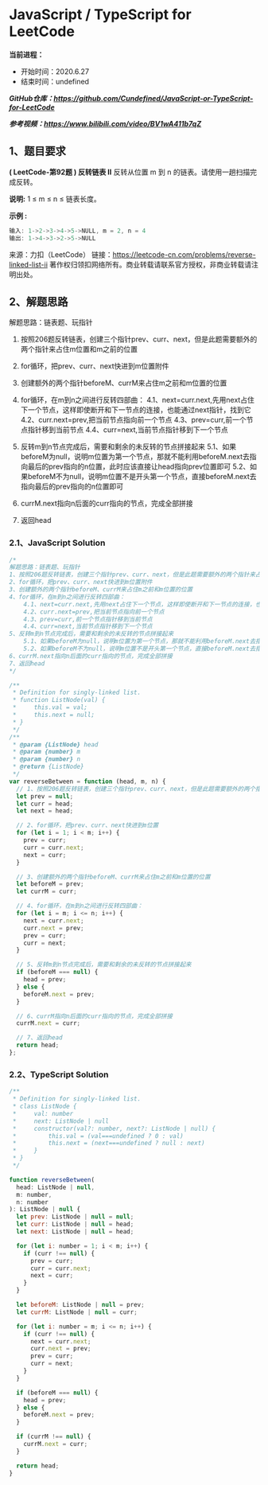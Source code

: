 ﻿# JavaScript / TypeScript for LeetCode 
**当前进程：**

 - 开始时间：2020.6.27 
 - 结束时间：undefined

***GitHub仓库：https://github.com/Cundefined/JavaScript-or-TypeScript-for-LeetCode***

***参考视频：https://www.bilibili.com/video/BV1wA411b7qZ***

## 1、题目要求
**( LeetCode-第92题 )  反转链表 II**
       反转从位置 m 到 n 的链表。请使用一趟扫描完成反转。

**说明:**
1 ≤ m ≤ n ≤ 链表长度。

​**示例 :**

```javascript
输入: 1->2->3->4->5->NULL, m = 2, n = 4
输出: 1->4->3->2->5->NULL
```

来源：力扣（LeetCode）
链接：https://leetcode-cn.com/problems/reverse-linked-list-ii
著作权归领扣网络所有。商业转载请联系官方授权，非商业转载请注明出处。

## 2、解题思路
解题思路：链表题、玩指针
 1. 按照206题反转链表，创建三个指针prev、curr、next，但是此题需要额外的两个指针来占住m位置和m之前的位置
 

 2. for循环，把prev、curr、next快进到m位置附件
 3. 创建额外的两个指针beforeM、currM来占住m之前和m位置的位置
 4. for循环，在m到n之间进行反转四部曲：
 	4.1、next=curr.next,先用next占住下一个节点，这样即使断开和下一节点的连接，也能通过next指针，找到它
    4.2、curr.next=prev,把当前节点指向前一个节点
    4.3、prev=curr,前一个节点指针移到当前节点
    4.4、curr=next,当前节点指针移到下一个节点
 5. 反转m到n节点完成后，需要和剩余的未反转的节点拼接起来
 	5.1、如果beforeM为null，说明m位置为第一个节点，那就不能利用beforeM.next去指向最后的prev指向的n位置，此时应该直接让head指向prev位置即可
    5.2、如果beforeM不为null，说明m位置不是开头第一个节点，直接beforeM.next去指向最后的prev指向的n位置即可

 6. currM.next指向n后面的curr指向的节点，完成全部拼接
 7. 返回head

### 2.1、JavaScript Solution

```javascript
/*
解题思路：链表题、玩指针
1、按照206题反转链表，创建三个指针prev、curr、next，但是此题需要额外的两个指针来占住m位置和m之前的位置
2、for循环，把prev、curr、next快进到m位置附件
3、创建额外的两个指针beforeM、currM来占住m之前和m位置的位置
4、for循环，在m到n之间进行反转四部曲：
    4.1、next=curr.next,先用next占住下一个节点，这样即使断开和下一节点的连接，也能通过next指针，找到它
    4.2、curr.next=prev,把当前节点指向前一个节点
    4.3、prev=curr,前一个节点指针移到当前节点
    4.4、curr=next,当前节点指针移到下一个节点
5、反转m到n节点完成后，需要和剩余的未反转的节点拼接起来
    5.1、如果beforeM为null，说明m位置为第一个节点，那就不能利用beforeM.next去指向最后的prev指向的n位置，此时应该直接让head指向prev位置即可
    5.2、如果beforeM不为null，说明m位置不是开头第一个节点，直接beforeM.next去指向最后的prev指向的n位置即可
6、currM.next指向n后面的curr指向的节点，完成全部拼接
7、返回head
*/

/**
 * Definition for singly-linked list.
 * function ListNode(val) {
 *     this.val = val;
 *     this.next = null;
 * }
 */
/**
 * @param {ListNode} head
 * @param {number} m
 * @param {number} n
 * @return {ListNode}
 */
var reverseBetween = function (head, m, n) {
  // 1、按照206题反转链表，创建三个指针prev、curr、next，但是此题需要额外的两个指针来占住m位置和m之前的位置
  let prev = null;
  let curr = head;
  let next = head;

  // 2、for循环，把prev、curr、next快进到m位置
  for (let i = 1; i < m; i++) {
    prev = curr;
    curr = curr.next;
    next = curr;
  }

  // 3、创建额外的两个指针beforeM、currM来占住m之前和m位置的位置
  let beforeM = prev;
  let currM = curr;

  // 4、for循环，在m到n之间进行反转四部曲：
  for (let i = m; i <= n; i++) {
    next = curr.next;
    curr.next = prev;
    prev = curr;
    curr = next;
  }

  // 5、反转m到n节点完成后，需要和剩余的未反转的节点拼接起来
  if (beforeM === null) {
    head = prev;
  } else {
    beforeM.next = prev;
  }

  // 6、currM指向n后面的curr指向的节点，完成全部拼接
  currM.next = curr;

  // 7、返回head
  return head;
};
```


### 2.2、TypeScript Solution

```javascript
/**
 * Definition for singly-linked list.
 * class ListNode {
 *     val: number
 *     next: ListNode | null
 *     constructor(val?: number, next?: ListNode | null) {
 *         this.val = (val===undefined ? 0 : val)
 *         this.next = (next===undefined ? null : next)
 *     }
 * }
 */

function reverseBetween(
  head: ListNode | null,
  m: number,
  n: number
): ListNode | null {
  let prev: ListNode | null = null;
  let curr: ListNode | null = head;
  let next: ListNode | null = head;

  for (let i: number = 1; i < m; i++) {
    if (curr !== null) {
      prev = curr;
      curr = curr.next;
      next = curr;
    }
  }

  let beforeM: ListNode | null = prev;
  let currM: ListNode | null = curr;

  for (let i: number = m; i <= n; i++) {
    if (curr !== null) {
      next = curr.next;
      curr.next = prev;
      prev = curr;
      curr = next;
    }
  }

  if (beforeM === null) {
    head = prev;
  } else {
    beforeM.next = prev;
  }

  if (currM !== null) {
    currM.next = curr;
  }

  return head;
}
```

